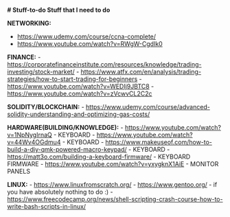 **# Stuff-to-do
Stuff that I need to do**

**NETWORKING:**
- https://www.udemy.com/course/ccna-complete/
- https://www.youtube.com/watch?v=RWgW-CgdIk0




**FINANCE:**
   	- https://corporatefinanceinstitute.com/resources/knowledge/trading-investing/stock-market/
    	- https://www.atfx.com/en/analysis/trading-strategies/how-to-start-trading-for-beginners
    	- https://www.youtube.com/watch?v=WEDIj9JBTC8
	- https://www.youtube.com/watch?v=zVcwvCL2C2c
      





**SOLIDITY/BLOCKCHAIN:**
    	- https://www.udemy.com/course/advanced-solidity-understanding-and-optimizing-gas-costs/




**HARDWARE(BUILDING/KNOWLEDGE):**
    	- https://www.youtube.com/watch?v=1NpNygIrnaQ  - KEYBOARD
    	- https://www.youtube.com/watch?v=44Wv4OGdmu4  - KEYBOARD
   	- https://www.makeuseof.com/how-to-build-a-diy-qmk-powered-macro-keypad/  - KEYBOARD
    	- https://matt3o.com/building-a-keyboard-firmware/  - KEYBOARD FIRMWARE
    	- https://www.youtube.com/watch?v=yxygknX1AiE  - MONITOR PANELS


**LINUX:**
    	- https://www.linuxfromscratch.org/
    	- https://www.gentoo.org/  - if you have absolutely nothing to do :)
    	- https://www.freecodecamp.org/news/shell-scripting-crash-course-how-to-write-bash-scripts-in-linux/
